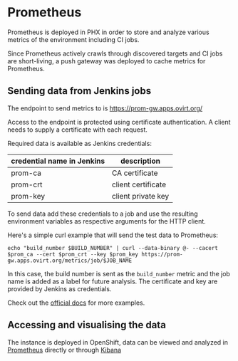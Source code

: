 Prometheus
==========

Prometheus is deployed in PHX in order to store and analyze various metrics
of the environment including CI jobs.

Since Prometheus actively crawls through discovered targets and CI jobs
are short-living, a push gateway was deployed to cache metrics for Prometheus.

Sending data from Jenkins jobs
------------------------------

The endpoint to send metrics to is https://prom-gw.apps.ovirt.org/

Access to the endpoint is protected using certificate authentication.
A client needs to supply a certificate with each request.

Required data is available as Jenkins credentials:

| credential name in Jenkins | description        |
| -------------------------- | ------------------ |
| prom-ca                    | CA certificate     |
| prom-crt                   | client certificate |
| prom-key                   | client private key |

To send data add these credentials to a job and use the resulting environment
variables as respective arguments for the HTTP client.

Here's a simple curl example that will send the test data to Prometheus:

    echo "build_number $BUILD_NUMBER" | curl --data-binary @- --cacert $prom_ca --cert $prom_crt --key $prom_key https://prom-gw.apps.ovirt.org/metrics/job/$JOB_NAME

In this case, the build number is sent as the `build_number` metric
and the job name is added as a label for future analysis.
The certificate and key are provided by Jenkins as credentials.

Check out the [official docs](https://prometheus.io/docs/instrumenting/pushing/) for more examples.

Accessing and visualising the data
----------------------------------

The instance is deployed in OpenShift, data can be viewed and analyzed
in [Prometheus](https://prometheus-openshift-metrics.apps.ovirt.org/) directly or through [Kibana](https://grafana-openshift-grafana.apps.ovirt.org/)
